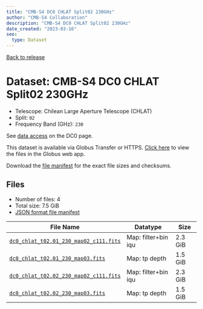 ```yaml
---
title: "CMB-S4 DC0 CHLAT Split02 230GHz"
author: "CMB-S4 Collaboration"
description: "CMB-S4 DC0 CHLAT Split02 230GHz"
date_created: "2023-03-16"
seo:
  type: Dataset
---
```


[Back to release](./dc0.html#datasets)

# Dataset: CMB-S4 DC0 CHLAT Split02 230GHz

- Telescope: Chilean Large Aperture Telescope (CHLAT) 
- Split: `02`
- Frequency Band (GHz): `230`

See [data access](./dc0.html#data-access) on the DC0 page.

This dataset is available via Globus Transfer or HTTPS. [Click here](https://app.globus.org/file-manager?origin_id=38f01147-f09e-483d-a552-3866669a846d&origin_path=%2Fdatareleases%2Fdc0%2Fmission%2Fchlat%2Fsplit02%2F230%2F) to view the files in the Globus web app.

Download the [file manifest](https://g-456d30.0ed28.75bc.data.globus.org/datareleases/dc0/mission/chlat/split02/230/manifest.json) for the exact file sizes and checksums.

## Files

- Number of files: 4
- Total size: 7.5 GiB
- [JSON format file manifest](https://g-456d30.0ed28.75bc.data.globus.org/datareleases/dc0/mission/chlat/split02/230/manifest.json)

|                                                                               File Name                                                                               |      Datatype       |  Size   |
| --------------------------------------------------------------------------------------------------------------------------------------------------------------------- | ------------------- | ------- |
| [`dc0_chlat_t02.01_230_map02_c111.fits`](https://g-456d30.0ed28.75bc.data.globus.org/datareleases/dc0/mission/chlat/split02/230/dc0_chlat_t02.01_230_map02_c111.fits) | Map: filter+bin iqu | 2.3 GiB |
| [`dc0_chlat_t02.01_230_map03.fits`](https://g-456d30.0ed28.75bc.data.globus.org/datareleases/dc0/mission/chlat/split02/230/dc0_chlat_t02.01_230_map03.fits)           | Map: tp depth       | 1.5 GiB |
| [`dc0_chlat_t02.02_230_map02_c111.fits`](https://g-456d30.0ed28.75bc.data.globus.org/datareleases/dc0/mission/chlat/split02/230/dc0_chlat_t02.02_230_map02_c111.fits) | Map: filter+bin iqu | 2.3 GiB |
| [`dc0_chlat_t02.02_230_map03.fits`](https://g-456d30.0ed28.75bc.data.globus.org/datareleases/dc0/mission/chlat/split02/230/dc0_chlat_t02.02_230_map03.fits)           | Map: tp depth       | 1.5 GiB |
